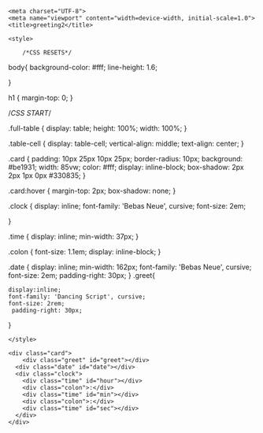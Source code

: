 <!-- original : https://codepen.io/SeanNorton/pen/LWBXQL -->
<!DOCTYPE html>
<html lang="en">
<head>
    <link href="https://fonts.googleapis.com/css2?family=Dancing+Script:wght@700&family=Bebas+Neue" rel="stylesheet">

    <meta charset="UTF-8">
    <meta name="viewport" content="width=device-width, initial-scale=1.0">
    <title>greeting2</title>

    <style>

        /*CSS RESETS*/

body{
    background-color: #fff;
    line-height: 1.6;

}

h1 {
    margin-top: 0;
}


/*CSS START*/

.full-table {
    display: table;
    height: 100%;
    width: 100%;
}

.table-cell {
    display: table-cell;
    vertical-align: middle;
    text-align: center;
}

.card {
    padding: 10px 25px 10px 25px;
    border-radius: 10px;
    background: #be1931;
    width: 85vw;
    color: #fff;
    display: inline-block;
    box-shadow: 2px 2px 1px 0px #330835;
}

.card:hover {
    margin-top: 2px;
    box-shadow: none;
}

.clock {
    display: inline;
    font-family: 'Bebas Neue', cursive;
    font-size: 2em;
   
}

.time {
    display: inline;
    min-width: 37px;
}

.colon {
    font-size: 1.1em;
    display: inline-block;
}

.date {
    display: inline;
    min-width: 162px;
    font-family: 'Bebas Neue', cursive;
    font-size: 2em;
    padding-right: 30px;
}
.greet{
    
    display:inline;
    font-family: 'Dancing Script', cursive;
    font-size: 2rem;
     padding-right: 30px;
}

    </style>
</head>
<body>
    <link href="https://fonts.googleapis.com/css?family=Lobster|Roboto:400,700" rel="stylesheet">

<div class="full-table">
  <div class="table-cell">
    
    <div class="card">
        <div class="greet" id="greet"></div>
      <div class="date" id="date"></div>
      <div class="clock">
        <div class="time" id="hour"></div>
        <div class="colon">:</div>
        <div class="time" id="min"></div>
        <div class="colon">:</div>
        <div class="time" id="sec"></div>
      </div>
    </div>
    
  </div>
</div>

<script>
    function date() {
var today = new Date();
document.getElementById('date').innerHTML = today.toDateString();
}


function clock() {
var today = new Date();
var hour = zeros(twelveHour(today.getHours()));
var minutes = zeros(today.getMinutes());
var seconds = zeros(today.getSeconds());
if(today.getHours() >=12){
    seconds+=" pm"
}
else{
    seconds+=" am"
}
hrs = today.getHours();
if (hrs < 12)
        greet = 'Good Morning Phuong Ann';
    else if (hrs >= 12 && hrs <= 17)
        greet = 'Good Afternoon Phuong Ann';
    else if (hrs >= 17 && hrs <= 24)
        greet = 'Good Evening Phuong Ann';
// console.log(today.toLocaleTimeString());
document.getElementById('greet').innerHTML = greet;
document.getElementById('hour').innerHTML = hour;
document.getElementById('min').innerHTML = minutes;
document.getElementById('sec').innerHTML = seconds;
}

function twelveHour(hour) {
if (hour > 12) {
    return hour -= 12 
} else if (hour === 0) {
    return hour = 12;
} else {
    return hour
}
}
    
// adds zero infront of single digit number
function zeros(num) {
if (num < 10) {
    num = '0' + num
};
return num;
}

function dateTime() {
date();
clock();
setTimeout(dateTime, 500);
}

dateTime()
// END
</script>

</body>
</html>
